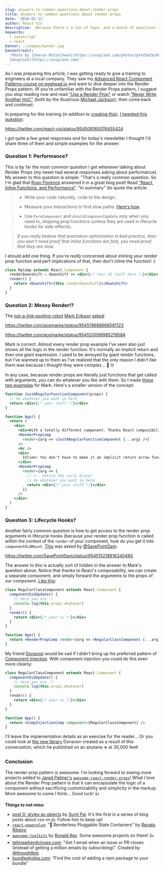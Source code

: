 ```yaml
---
slug: answers-to-common-questions-about-render-props
title: Answers to common questions about render props
date: '2018-02-12'
author: React Vis
description: _Because there's a ton of hype, and a bunch of questions ⚛️_
keywords:
  - javascript
  - react
banner: ./images/banner.jpg
bannerCredit:
  'Photo by [Sharon McCutcheon](https://unsplash.com/photos/gYxVSeZazXU) on
  [Unsplash](https://unsplash.com)'
---
```


As I was preparing this article, I was getting ready to give a training to
engineers at a local company. They saw my
[Advanced React Component Patterns course on egghead.io](http://kcd.im/advanced-react)
and want to dive deeper into the Render Props pattern. (If you're unfamiliar
with the Render Props pattern, I suggest you stop reading now and read
["Use a Render Prop"](https://cdb.reacttraining.com/use-a-render-prop-50de598f11ce)
or watch ["Never Write Another HoC"](https://youtu.be/BcVAq3YFiuc) (both by the
illustrious [Michael Jackson](https://twitter.com/mjackson)), then come back and
continue).

In preparing for this training (in addition to
[creating this](https://codesandbox.io/s/k2krnxml7r)),
[I tweeted this question](https://twitter.com/react-vis/status/954508165076455424):

https://twitter.com/react-vis/status/954508165076455424

I got quite a few great responses and for today's newsletter I thought I'd share
three of them and simple examples for the answer:

### Question 1: Performance?

This is by far the most common question I get whenever talking about Render
Props (my tweet had several responses asking about performance). My answer to
this question is simple: "That's a really common question. So I'm glad that
[Ryan Florence](https://twitter.com/ryanflorence) answered it in a great blog
post! Read
["React, Inline Functions, and Performance"](https://cdb.reacttraining.com/react-inline-functions-and-performance-bdff784f5578).
"In summary" (to quote the article:

> - Write your code naturally, code to the design.

> - Measure your interactions to find slow paths.
>   [Here's how](https://reactjs.org/blog/2016/11/16/react-v15.4.0.html#profiling-components-with-chrome-timeline).

> - Use `PureComponent` and `shouldComponentUpdate` only when you need to,
>   skipping prop functions (unless they are used in lifecycle hooks for
>   side-effects).

> _If you really believe that premature optimization is bad practice, then you
> won't need proof that inline functions are fast, you need proof that they are
> slow._

I should add one thing. If you're _really_ concerned about inlining your render
prop function and perf implications of that, then don't inline the function! :)

```jsx
class MyComp extends React.Component {
  renderDownshift = downshift => <div>{/* Your UI stuff here */}</div>
  render() {
    return <Downshift>{this.renderDownshift}</Downshift>
  }
}
```

### Question 2: Messy Render!?

The
[not-a-link-posting-robot](https://twitter.com/acemarke/status/872207875812098048)
[Mark Erikson](https://twitter.com/acemarke)
[asked](https://twitter.com/acemarke/status/954519688968581123):

https://twitter.com/acemarke/status/954519688968581123

https://twitter.com/acemarke/status/954520099985219584

Mark is correct. Almost every render prop example I've seen also just shows all
the logic in the render function. It's normally an implicit return and then one
giant expression. I used to be annoyed by giant render functions, but I've
warmed up to them as I've realized that the only reason I didn't like them was
because I _thought_ they were complex... 🤔 🤓

In any case, because render props are literally just functions that get called
with arguments, you can do whatever you like with them. So I made
[these two examples](https://codesandbox.io/s/ry4qwpnzqp) for Mark. Here's a
smaller version of the concept:

```jsx
function JustARegularFunctionComponent(props) {
  // do whatever you want in here
  return <div>{/* your stuff */}</div>
}

function App() {
  return (
    <div>
      <div>With a totally different component. Thanks React composibility!</div>
      <RenderPropComp
        render={arg => <JustARegularFunctionComponent {...arg} />}
      />
      <hr />
      <div>
        Inline! You don't have to make it an implicit return arrow function 😉
      </div>
      <RenderPropComp
        render={arg => {
          // <-- notice the curly brace!
          // do whatever you want in here
          return <div>{/* your stuff */}</div>
        }}
      />
    </div>
  )
}
```

### Question 3: Lifecycle Hooks?

Another fairly common question is how to get access to the render prop arguments
in lifecycle hooks (because your render prop function is called within the
context of the `render` of your component, how do you get it into
`componentDidMount`.
[This](https://twitter.com/SavePointSam/status/954515218616340480) was asked by
[@SavePointSam](https://twitter.com/SavePointSam):

https://twitter.com/SavePointSam/status/954515218616340480

The answer to this is actually sort of hidden in the answer to Mark's question
above. Notice that thanks to React's composability, we can create a separate
component, and simply forward the arguments to the props of our component.
[Like this](https://codesandbox.io/s/6437r9qqk):

```jsx
class RegularClassComponent extends React.Component {
  componentDidUpdate() {
    // here you are :)
    console.log(this.props.whatever)
  }
  render() {
    return <div>{/* your ui */}</div>
  }
}

function App() {
  return <RenderPropComp render={arg => <RegularClassComponent {...arg} />} />
}
```

My friend [Donavon](https://twitter.com/donavon) would be sad if I didn't bring
up his preferred pattern of
[Component Injection](http://americanexpress.io/faccs-are-an-antipattern). With
component injection you could do this even more cleanly:

```jsx
class RegularClassComponent extends React.Component {
  componentDidUpdate() {
    // here you are :)
    console.log(this.props.whatever)
  }
  render() {
    return <div>{/* your ui */}</div>
  }
}

function App() {
  return <CompInjectionComp component={RegularClassComponent} />
}
```

I'll leave the implementation details as an exercise for the reader... Or you
could look at [the new library](http://npm.im/render-props) Donavon created as a
result of this conversation, which he published on an airplane ✈️ at 30,000
feet!

### Conclusion

The render prop pattern is awesome. I'm looking forward to seeing more projects
added to [Jared Palmer's](https://twitter.com/jaredpalmer)
[`awesome-react-render-props`](https://github.com/jaredpalmer/awesome-react-render-props)!
What I love about the Render Prop pattern is that it can encapsulate the logic
of a component without sacrificing customizability and simplicity in the markup.
More awesome to come I think... Good luck! 👍

**Things to not miss**:

- [post 0: styles as objects](https://twitter.com/threepointone/status/954783976748732418)
  by [Sunil Pai](https://twitter.com/threepointone). It's the first in a series
  of blog posts about css-in-js. Follow him to keep up!
- [`react-powerplug`](https://github.com/renatorib/react-powerplug): "🔌
  Renderless Pluggable State Containers" by
  [Renato Ribeiro](http://twitter.com/renatorib_)
- [`awesome-toolkits`](https://github.com/reyronald/awesome-toolkits) by
  [Ronald Rey](https://twitter.com/reyronald). Some awesome projects on there!
  👍
- [tellmewhenitcloses.com](https://tellmewhenitcloses.com): "Get 1 email when an
  issue or PR closes (instead of getting a million emails by subscribing)".
  Created by [@thoughtbot](https://twitter.com/thoughtbot).
- [bundlephobia.com](https://bundlephobia.com): "Find the cost of adding a npm
  package to your bundle"
